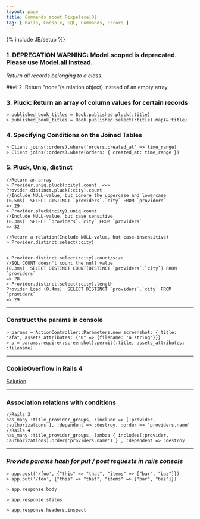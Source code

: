 ```yaml
---
layout: page
title: Commands about Pixpalace[0]
tag: [ Rails, Console, SQL, Commands, Errors ]
---
```

{% include JB/setup %}

### 1. DEPRECATION WARNING: Model.scoped is deprecated. Please use Model.all instead.

*Return all records belonging to a class.*

###i 2. Return "none"(a relation object) instead of an empty array


### 3. Pluck: Return an array of column values for certain records

	> published_book_titles = Book.published.pluck(:title)
	> published_book_titles = Book.published.select(:title).map(&:title)
	
### 4. Specifying Conditions on the Joined Tables
	> Client.joins(:orders).where('orders.created_at' => time_range)
	> Client.joins(:orders).where(orders: { created_at: time_range })
	
### 5. Pluck, Uniq, distinct
	
	//Return an array
	> Provider.uniq.pluck(:city).count  <=>  Provider.distinct.pluck(:city).count
	//Include NULL-value, but ignore the uppercase and lowercase
	(0.5ms)  SELECT DISTINCT `providers`.`city` FROM `providers`
	=> 29
	> Provider.pluck(:city).uniq.count
	//Include NULL-value, but case sensitive
	(0.3ms)  SELECT `providers`.`city` FROM `providers`
	=> 32
	
	//Return a relation(Include NULL-value, but case-insensitive)
	> Provider.distinct.select(:city)
	
	
	> Provider.distinct.select(:city).count/size
	//SQL COUNT doesn't count the null value
	(0.3ms)  SELECT DISTINCT COUNT(DISTINCT `providers`.`city`) FROM `providers`
	=> 28
	> Provider.distinct.select(:city).length
	Provider Load (0.4ms)  SELECT DISTINCT `providers`.`city` FROM `providers`
	=> 29
	
	
---
### Construct the params in console
	> params = ActionController::Parameters.new screenshot: { title: "afa", assets_attributes: {"0" => {filename: 'a string'}}}
	> p = params.require(:screenshot).permit(:title, assets_attributes: :filename)


---
### CookieOverflow in Rails 4

[Solution](https://coderwall.com/p/dqdyig)



---
### Association relations with conditions
	
	//Rails 3
	has_many :title_provider_groups, :include => [:provider, :authorizations ], :dependent => :destroy, :order => 'providers.name'
	//Rails 4
	has_many :title_provider_groups, lambda { includes(:provider, :authorizations).order('providers.name') } , :dependent => :destroy
	
	
	
---
### *Provide params hash for put / post requests in rails console*
	> app.post('/foo', {"this" => "that", "items" => ["bar", "baz"]})
	> app.put('/foo', {"this" => "that", "items" => ["bar", "baz"]})
	
	> app.response.body

	> app.response.status

	> app.response.headers.inspect
